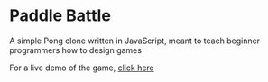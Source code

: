 # Paddle Battle
A simple Pong clone written in JavaScript, meant to teach beginner programmers how to design games

For a live demo of the game, <a href="https://originalgrego.github.io/PaddleBattle/PaddleBattle_final/PaddleBattle.html" target="_blank">click here</a>
